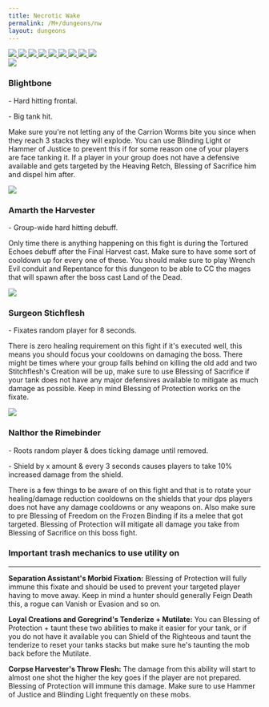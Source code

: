 ```yaml
---
title: Necrotic Wake
permalink: /M+/dungeons/nw
layout: dungeons
---
```


<div class="author">

<a href="/M+/dungeons/dos">
    <img class="unselected-dungeon" src="/assets/img/dungeons/dos.jpg" />
</a>

<a href="/M+/dungeons/sd">
    <img class="unselected-dungeon" src="/assets/img/dungeons/sd.jpg" />
</a>

<a href="/M+/dungeons/mots">
    <img class="unselected-dungeon" src="/assets/img/dungeons/mots.jpg" />
</a>

<a href="/M+/dungeons/nw">
    <img class="selected-dungeon" src="/assets/img/dungeons/nw.jpg" />
</a>

<a href="/M+/dungeons/hoa">
    <img class="unselected-dungeon" src="/assets/img/dungeons/hoa.jpg" />
</a>

<a href="/M+/dungeons/top">
    <img class="unselected-dungeon" src="/assets/img/dungeons/top.jpg" />
</a>

<a href="/M+/dungeons/pf">
    <img class="unselected-dungeon" src="/assets/img/dungeons/pf.jpg" />
</a>

<a href="/M+/dungeons/soa">
    <img class="unselected-dungeon" src="/assets/img/dungeons/soa.jpg" />
</a>

<a href="/M+/dungeons/tazavesh">
    <img class="unselected-dungeon" src="/assets/img/dungeons/taz.jpg" />
</a>

</div>

<a>
    <img src="/assets/img/dungeons/blightbone.png" class="dungeon_boss"/>
</a>

### Blightbone

<a class="external" href="https://www.wowhead.com/spell=320596/heaving-retch" target="_blank" rel="noopener noreferrer" data-wowhead="spell=320596" data-wh-icon-size="small"></a> - Hard hitting frontal.

<a class="external" href="https://www.wowhead.com/spell=320655/crunch" target="_blank" rel="noopener noreferrer" data-wowhead="spell=320655" data-wh-icon-size="small"></a> - Big tank hit.

Make sure you're not letting any of the Carrion Worms bite you since when they reach 3 stacks they will explode. You can use Blinding Light or Hammer of Justice to prevent this if for some reason one of your players are face tanking it. If a player in your group does not have a defensive available and gets targeted by the Heaving Retch, Blessing of Sacrifice him and dispel him after.

<a>
    <img src="/assets/img/dungeons/amarth.png" class="dungeon_boss"/>
</a>

### Amarth the Harvester

<a class="external" href="https://www.wowhead.com/spell=333634/tortured-echoes" target="_blank" rel="noopener noreferrer" data-wowhead="spell=333634" data-wh-icon-size="small"></a> - Group-wide hard hitting debuff.

Only time there is anything happening on this fight is during the Tortured Echoes debuff after the Final Harvest cast. Make sure to have some sort of cooldown up for every one of these. You should make sure to play Wrench Evil conduit and Repentance for this dungeon to be able to CC the mages that will spawn after the boss cast Land of the Dead.

<a>
    <img src="/assets/img/dungeons/surgeon.png" class="dungeon_boss"/>
</a>

### Surgeon Stichflesh

<a class="external" href="https://www.wowhead.com/spell=343555/morbid-fixation" target="_blank" rel="noopener noreferrer" data-wowhead="spell=343555" data-wh-icon-size="small"></a> - Fixates random player for 8 seconds.

There is zero healing requirement on this fight if it's executed well, this means you should focus your cooldowns on damaging the boss. There might be times where your group falls behind on killing the old add and two Stitchflesh's Creation will be up, make sure to use Blessing of Sacrifice if your tank does not have any major defensives available to mitigate as much damage as possible. Keep in mind Blessing of Protection works on the fixate.

<a>
    <img src="/assets/img/dungeons/nalthor.png" class="dungeon_boss"/>
</a>

### Nalthor the Rimebinder

<a class="external" href="https://www.wowhead.com/spell=320788/frozen-binds" target="_blank" rel="noopener noreferrer" data-wowhead="spell=320788" data-wh-icon-size="small"></a> - Roots random player & does ticking damage until removed.

<a class="external" href="https://www.wowhead.com/spell=321368/icebound-aegis" target="_blank" rel="noopener noreferrer" data-wowhead="spell=321368" data-wh-icon-size="small"></a> - Shield by x amount & every 3 seconds causes players to take 10% increased damage from the shield.

There is a few things to be aware of on this fight and that is to rotate your healing/damage reduction cooldowns on the shields that your dps players does not have any damage cooldowns or any weapons on. Also make sure to pre Blessing of Freedom on the Frozen Binding if its a melee that got targeted. Blessing of Protection will mitigate all damage you take from Blessing of Sacrifice on this boss fight.

### Important trash mechanics to use utility on

---
**Separation Assistant's Morbid Fixation:** Blessing of Protection will fully immune this fixate and should be used to prevent your targeted player having to move away. Keep in mind a hunter should generally Feign Death this, a rogue can Vanish or Evasion and so on.

**Loyal Creations and Goregrind's Tenderize + Mutilate:** You can Blessing of Protection + taunt these two abilities to make it easier for your tank, or if you do not have it available you can Shield of the Righteous and taunt the tenderize to reset your tanks stacks but make sure he's taunting the mob back before the Mutilate.

**Corpse Harvester's Throw Flesh:** The damage from this ability will start to almost one shot the higher the key goes if the player are not prepared. Blessing of Protection will immune this damage. Make sure to use Hammer of Justice and Blinding Light frequently on these mobs.

